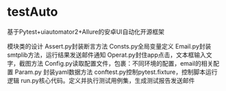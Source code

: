 # testAuto
基于Pytest+uiautomator2+Allure的安卓UI自动化开源框架

模块类的设计
Assert.py封装断言方法
Consts.py全局变量定义
Email.py封装smtplib方法，运行结果发送邮件通知
Operat.py封住app点击，文本框输入文字，截图方法
Config.py读取配置文件，包裹：不同环境的配置，email的相关配置
Param.py 封装yaml数据方法
conftest.py控制pytest.fixture，控制脚本运行逻辑
run.py核心代码。定义并执行测试用例集，生成测试报告发送邮件
